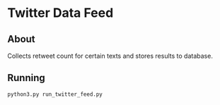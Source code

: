 # Twitter Data Feed

## About
Collects retweet count for certain texts and stores results to database.

## Running
`python3.py run_twitter_feed.py`
